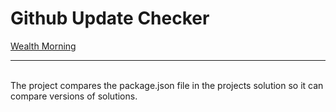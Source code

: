 <h1>Github Update Checker</h1>
<a href="https://www.wealthmorning.com">Wealth Morning</a>
<hr>
<br />
The project compares the package.json file in the projects solution so it can compare versions of solutions.
